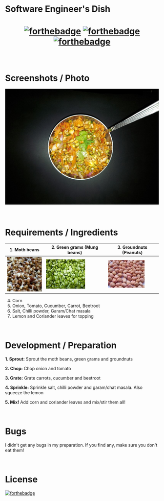 # Software Engineer's Dish

<h1 align="center">

[![forthebadge](https://forthebadge.com/images/badges/gluten-free.svg)](https://forthebadge.com)
[![forthebadge](https://forthebadge.com/images/badges/does-not-contain-msg.svg)](https://forthebadge.com)
[![forthebadge](https://forthebadge.com/images/badges/powered-by-water.svg)](https://forthebadge.com)

</h1>

<br>

# Screenshots / Photo

![](images/dish%20se.jpg)

<br>

# Requirements / Ingredients

| 1. Moth beans                           | 2. Green grams (Mung beans)                                                                                                          | 3. Groundnuts (Peanuts)   |
| --------------------------------------- | ------------------------------------------------------------------------------------------------------------------------------------ | ------------------------- |
| ![](images/dry-sprouted-moth-beans.jpg) | [![](images/128px-Sprouted-green-gram-cherupayaru.jpg)](https://commons.wikimedia.org/wiki/File:Sprouted-green-gram-cherupayaru.JPG) | ![](images/groundnut.jpg) |

4. Corn
5. Onion, Tomato, Cucumber, Carrot, Beetroot
6. Salt, Chilli powder, Garam/Chat masala
7. Lemon and Coriander leaves for topping

<br>

# Development / Preparation

**1. Sprout:** Sprout the moth beans, green grams and groundnuts

**2. Chop:** Chop onion and tomato

**3. Grate:** Grate carrots, cucumber and beetroot

**4. Sprinkle:** Sprinkle salt, chilli powder and garam/chat masala. Also squeeze the lemon

**5. Mix!** Add corn and coriander leaves and mix/stir them all!

<br>

# Bugs

I didn't get any bugs in my preparation. If you find any, make sure you don't eat them!

<br>

# License

[![forthebadge](https://forthebadge.com/images/badges/cc-0.svg)](https://forthebadge.com)

<br>
